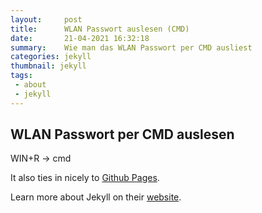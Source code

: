 ```yaml
---
layout:     post
title:      WLAN Passwort auslesen (CMD)
date:       21-04-2021 16:32:18
summary:    Wie man das WLAN Passwort per CMD ausliest
categories: jekyll
thumbnail: jekyll
tags:
 - about
 - jekyll
---
```


## WLAN Passwort per CMD auslesen
WIN+R -> cmd

It also ties in nicely to [Github Pages](https://pages.github.com/).

Learn more about Jekyll on their [website](http://jekyllrb.com/).
